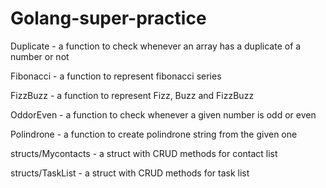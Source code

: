 # Golang-super-practice

Duplicate - a function to check whenever an array has a duplicate of a number or not

Fibonacci - a function to represent fibonacci series 

FizzBuzz - a function to represent Fizz, Buzz and FizzBuzz

OddorEven - a function to check whenever a given number is odd or even

Polindrone - a function to create polindrone string from the given one

structs/Mycontacts - a struct with CRUD methods for contact list

structs/TaskList - a struct with CRUD methods for task list
